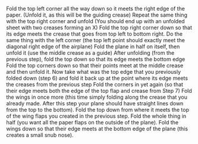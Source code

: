 Fold the top left corner all the way down so it meets the right edge of the paper. (Unfold it, as this will be the guiding crease)
Repeat the same thing with the top right corner and unfold (You should end up with an unfolded sheet with two creases forming an X)
Fold the top right corner down so that its edge meets the crease that goes from top left to bottom right.
Do the same thing with the left corner (the top left point should exactly meet the diagonal right edge of the airplane)
Fold the plane in half on itself, then unfold it (use the middle crease as a guide)
After unfolding (from the previous step), fold the top down so that its edge meets the bottom edge
Fold the top corners down so that their points meet at the middle crease and then unfold it. 
Now take what was the top edge that you previously folded down (step 6) and fold it back up at the point where its edge meets the creases from the previous step 
Fold the corners in yet again (so that their edge meets both the edge of the top flap and crease from Step 7)
Fold the wings in once more (this time simply folding along the crease that you already made. After this step your plane should have straight lines down from the top to the bottom).
Fold the top down from where it meets the top of the wing flaps you created in the previous step. 
Fold the whole thing in half (you want all the paper flaps on the outside of the plane).
Fold the wings down so that their edge meets at the bottom edge of the plane (this creates a small snub nose). 
